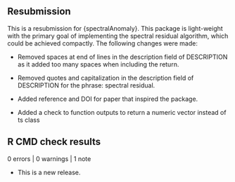 ## Resubmission

This is a resubmission for {spectralAnomaly}. This package is light-weight with 
the primary goal of implementing the spectral residual algorithm, which could be 
achieved compactly. The following changes were made:

* Removed spaces at end of lines in the description field of DESCRIPTION as it 
added too many spaces when including the return.

* Removed quotes and capitalization in the description field of DESCRIPTION 
for the phrase: spectral residual.

* Added reference and DOI for paper that inspired the package. 

* Added a check to function outputs to return a numeric vector instead of ts class


## R CMD check results

0 errors | 0 warnings | 1 note

* This is a new release.
